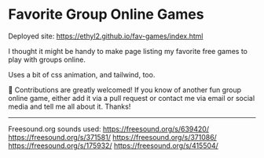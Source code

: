 # Favorite Group Online Games

Deployed site: https://ethyl2.github.io/fav-games/index.html

I thought it might be handy to make page listing my favorite free games to play with groups online.

Uses a bit of css animation, and tailwind, too.

🫶 Contributions are greatly welcomed! If you know of another fun group online game, either add it via a pull request or contact me via email or social media and tell me all about it. Thanks!


-----

Freesound.org sounds used:
https://freesound.org/s/639420/
https://freesound.org/s/371581/
https://freesound.org/s/371086/
https://freesound.org/s/175932/
https://freesound.org/s/415504/
